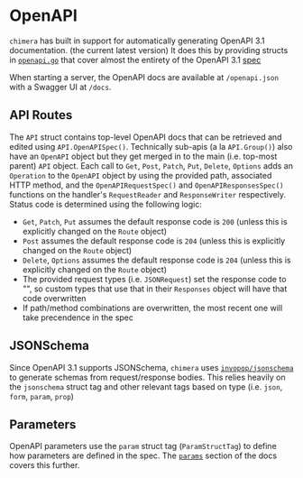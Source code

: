 # OpenAPI
`chimera` has built in support for automatically generating OpenAPI 3.1 documentation. (the current latest version)
It does this by providing structs in [`openapi.go`](../openapi.go) that cover almost the entirety of the OpenAPI 3.1 [spec](https://spec.openapis.org/oas/v3.1.0)

When starting a server, the OpenAPI docs are available at `/openapi.json` with a Swagger UI at `/docs`.

## API Routes
The `API` struct contains top-level OpenAPI docs that can be retrieved and edited using `API.OpenAPISpec()`.
Technically sub-apis (a la `API.Group()`) also have an `OpenAPI` object but they get merged in to the main (i.e. top-most parent) `API` object. 
Each call to `Get`, `Post`, `Patch`, `Put`, `Delete`, `Options` adds an `Operation` to the `OpenAPI` object by using the provided path, associated HTTP method, and the `OpenAPIRequestSpec()` and `OpenAPIResponsesSpec()` functions on the handler's `RequestReader` and `ResponseWriter` respectively. Status code is determined using the following logic:
- `Get`, `Patch`, `Put` assumes the default response code is `200` (unless this is explicitly changed on the `Route` object)
- `Post` assumes the default response code is `204` (unless this is explicitly changed on the `Route` object)
- `Delete`, `Options` assumes the default response code is `204` (unless this is explicitly changed on the `Route` object)
- The provided request types (i.e. `JSONRequest`) set the response code to "", so custom types that use that in their `Responses` object will have that code overwritten
- If path/method combinations are overwritten, the most recent one will take precendence in the spec

## JSONSchema
Since OpenAPI 3.1 supports JSONSchema, `chimera` uses [`invopop/jsonschema`](https://github.com/invopop/jsonschema) to generate schemas from request/response bodies. This relies heavily on the `jsonschema` struct tag and other relevant tags based on type (i.e. `json`, `form`, `param`, `prop`)

## Parameters
OpenAPI parameters use the `param` struct tag (`ParamStructTag`) to define how parameters are defined in the spec. The [`params`](params.md) section of the docs covers this further.